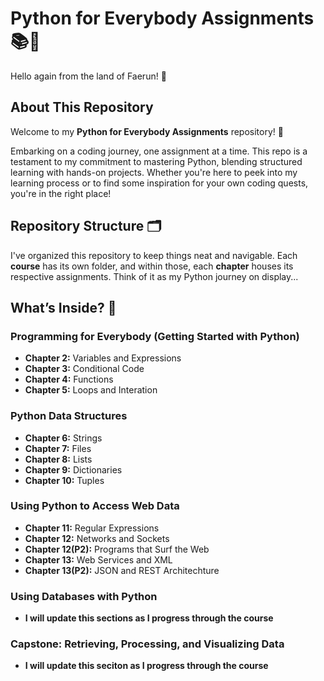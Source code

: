 # Python for Everybody Assignments 📚🐍

Hello again from the land of Faerun! 👋

## About This Repository

Welcome to my **Python for Everybody Assignments** repository! 🎉

Embarking on a coding journey, one assignment at a time. This repo is a testament to my commitment to mastering Python, blending structured learning with hands-on projects. Whether you're here to peek into my learning process or to find some inspiration for your own coding quests, you're in the right place!

## Repository Structure 🗂️

I've organized this repository to keep things neat and navigable. Each **course** has its own folder, and within those, each **chapter** houses its respective assignments. Think of it as my Python journey on display...

## What’s Inside? 🧐

### Programming for Everybody (Getting Started with Python)
- **Chapter 2:** Variables and Expressions
- **Chapter 3:** Conditional Code
- **Chapter 4:** Functions
- **Chapter 5:** Loops and Interation

### Python Data Structures
- **Chapter 6:** Strings
- **Chapter 7:** Files
- **Chapter 8:** Lists
- **Chapter 9:** Dictionaries
- **Chapter 10:** Tuples

### Using Python to Access Web Data
- **Chapter 11:** Regular Expressions
- **Chapter 12:** Networks and Sockets
- **Chapter 12(P2):** Programs that Surf the Web
- **Chapter 13:** Web Services and XML
- **Chapter 13(P2):** JSON and REST Architechture 

### Using Databases with Python
- **I will update this sections as I progress through the course**

### Capstone: Retrieving, Processing, and Visualizing Data
- **I will update this seciton as I progress through the course**
